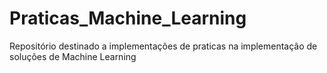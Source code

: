 # Praticas_Machine_Learning
Repositório destinado a implementações de praticas na implementação de soluções de Machine Learning
